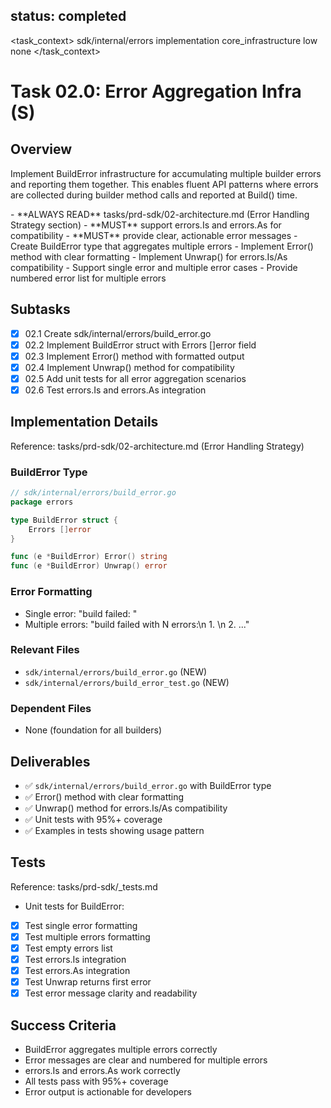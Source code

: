 ## status: completed

<task_context>
<domain>sdk/internal/errors</domain>
<type>implementation</type>
<scope>core_infrastructure</scope>
<complexity>low</complexity>
<dependencies>none</dependencies>
</task_context>

# Task 02.0: Error Aggregation Infra (S)

## Overview

Implement BuildError infrastructure for accumulating multiple builder errors and reporting them together. This enables fluent API patterns where errors are collected during builder method calls and reported at Build() time.

<critical>
- **ALWAYS READ** tasks/prd-sdk/02-architecture.md (Error Handling Strategy section)
- **MUST** support errors.Is and errors.As for compatibility
- **MUST** provide clear, actionable error messages
</critical>

<requirements>
- Create BuildError type that aggregates multiple errors
- Implement Error() method with clear formatting
- Implement Unwrap() for errors.Is/As compatibility
- Support single error and multiple error cases
- Provide numbered error list for multiple errors
</requirements>

## Subtasks

- [x] 02.1 Create sdk/internal/errors/build_error.go
- [x] 02.2 Implement BuildError struct with Errors []error field
- [x] 02.3 Implement Error() method with formatted output
- [x] 02.4 Implement Unwrap() method for compatibility
- [x] 02.5 Add unit tests for all error aggregation scenarios
- [x] 02.6 Test errors.Is and errors.As integration

## Implementation Details

Reference: tasks/prd-sdk/02-architecture.md (Error Handling Strategy)

### BuildError Type

```go
// sdk/internal/errors/build_error.go
package errors

type BuildError struct {
    Errors []error
}

func (e *BuildError) Error() string
func (e *BuildError) Unwrap() error
```

### Error Formatting

- Single error: "build failed: <error>"
- Multiple errors: "build failed with N errors:\n  1. <error1>\n  2. <error2>..."

### Relevant Files

- `sdk/internal/errors/build_error.go` (NEW)
- `sdk/internal/errors/build_error_test.go` (NEW)

### Dependent Files

- None (foundation for all builders)

## Deliverables

- ✅ `sdk/internal/errors/build_error.go` with BuildError type
- ✅ Error() method with clear formatting
- ✅ Unwrap() method for errors.Is/As compatibility
- ✅ Unit tests with 95%+ coverage
- ✅ Examples in tests showing usage pattern

## Tests

Reference: tasks/prd-sdk/_tests.md

- Unit tests for BuildError:
- [x] Test single error formatting
- [x] Test multiple errors formatting
- [x] Test empty errors list
- [x] Test errors.Is integration
- [x] Test errors.As integration
- [x] Test Unwrap returns first error
- [x] Test error message clarity and readability

## Success Criteria

- BuildError aggregates multiple errors correctly
- Error messages are clear and numbered for multiple errors
- errors.Is and errors.As work correctly
- All tests pass with 95%+ coverage
- Error output is actionable for developers
